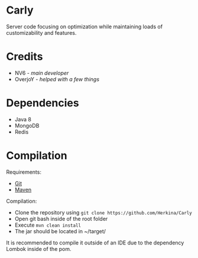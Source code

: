 # Carly
Server code focusing on optimization while maintaining loads of customizability and features.

# Credits
* NV6 - *main developer*
* OverjoY - *helped with a few things*

# Dependencies
* Java 8
* MongoDB
* Redis

# Compilation
Requirements:
  * [Git](https://git-scm.com/)
  * [Maven](https://maven.apache.org/)
 
 Compilation:
 * Clone the repository using ``git clone https://github.com/Herkina/Carly``
 * Open git bash inside of the root folder
 * Execute ``mvn clean install``
 * The jar should be located in ~/target/

 It is recommended to compile it outside of an IDE due to the dependency Lombok inside of the pom.
